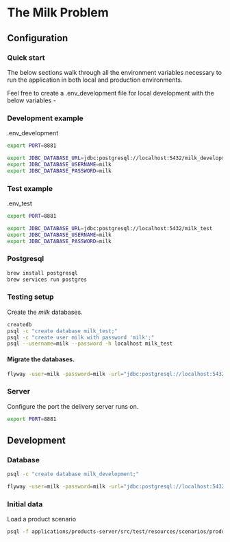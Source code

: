# The Milk Problem

## Configuration

### Quick start

The below sections walk through all the environment variables necessary to
run the application in both local and production environments.

Feel free to create a .env_development file for local development with the below variables -

### Development example

.env_development

```bash
export PORT=8881

export JDBC_DATABASE_URL=jdbc:postgresql://localhost:5432/milk_development
export JDBC_DATABASE_USERNAME=milk
export JDBC_DATABASE_PASSWORD=milk
```

### Test example

.env_test

```bash
export PORT=8881

export JDBC_DATABASE_URL=jdbc:postgresql://localhost:5432/milk_test
export JDBC_DATABASE_USERNAME=milk
export JDBC_DATABASE_PASSWORD=milk
```

### Postgresql

```bash
brew install postgresql
brew services run postgres
```

### Testing setup

Create the _milk_ databases.

```bash
createdb
psql -c "create database milk_test;"
psql -c "create user milk with password 'milk';"
psql --username=milk --password -h localhost milk_test
```

#### Migrate the databases.

```bash
flyway -user=milk -password=milk -url="jdbc:postgresql://localhost:5432/milk_test" -locations=filesystem:databases/milk clean migrate
```


### Server

Configure the port the delivery server runs on.

```bash
export PORT=8881
```

## Development

### Database

```bash
psql -c "create database milk_development;"
```

```bash
flyway -user=milk -password=milk -url="jdbc:postgresql://localhost:5432/milk_development" -locations=filesystem:databases/milk clean migrate
```

### Initial data

Load a product scenario
```bash
psql -f applications/products-server/src/test/resources/scenarios/products.sql milk_development
```
